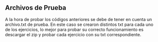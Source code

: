 ## Archivos de Prueba

A la hora de probar los códigos anteriores se debe de tener en cuenta un archivo.txt de prueba. En este caso se crearon distintos txt para cada uno de los ejercicios, lo mejor para probar su correcto funcionamiento es descargar el zip y probar cada ejercicio con su txt correspondiente.
